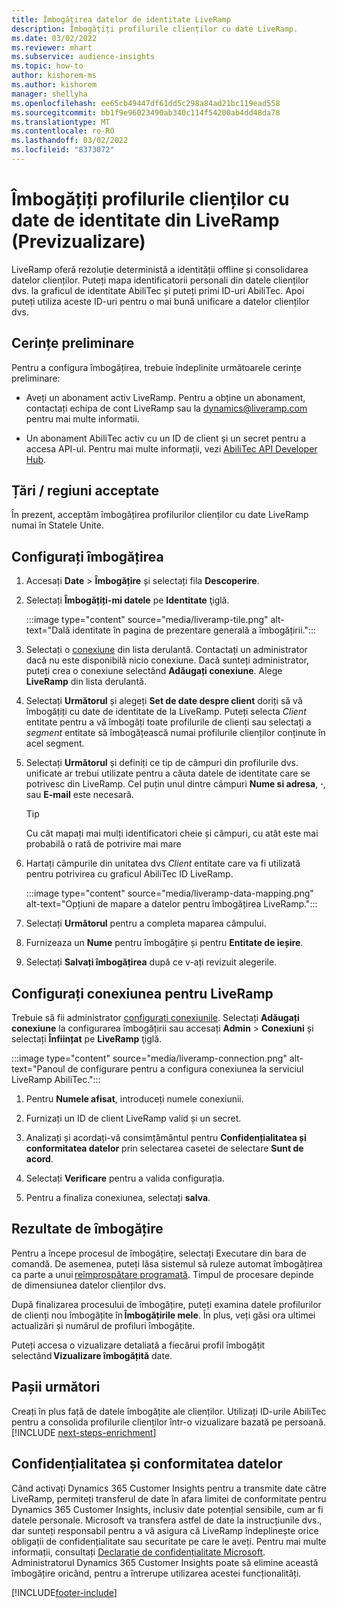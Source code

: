 ```yaml
---
title: Îmbogățirea datelor de identitate LiveRamp
description: Îmbogățiți profilurile clienților cu date LiveRamp.
ms.date: 03/02/2022
ms.reviewer: mhart
ms.subservice: audience-insights
ms.topic: how-to
author: kishorem-ms
ms.author: kishorem
manager: shellyha
ms.openlocfilehash: ee65cb49447df61dd5c298a84ad21bc119ead558
ms.sourcegitcommit: bb1f9e96023490ab340c114f54200ab4dd48da78
ms.translationtype: MT
ms.contentlocale: ro-RO
ms.lasthandoff: 03/02/2022
ms.locfileid: "8373072"
---
```

# <a name="enrich-customer-profiles-with-identity-data-from-liveramp-preview"></a>Îmbogățiți profilurile clienților cu date de identitate din LiveRamp (Previzualizare) 

LiveRamp oferă rezoluție deterministă a identității offline și consolidarea datelor clienților. Puteți mapa identificatorii personali din datele clienților dvs. la graficul de identitate AbiliTec și puteți primi ID-uri AbiliTec. Apoi puteți utiliza aceste ID-uri pentru o mai bună unificare a datelor clienților dvs. 

## <a name="prerequisites"></a>Cerințe preliminare 

Pentru a configura îmbogățirea, trebuie îndeplinite următoarele cerințe preliminare: 

- Aveți un abonament activ LiveRamp. Pentru a obține un abonament, contactați echipa de cont LiveRamp sau la [dynamics@liveramp.com](mailto:dynamics@liveramp.com) pentru mai multe informatii.   

- Un abonament AbiliTec activ cu un ID de client și un secret pentru a accesa API-ul. Pentru mai multe informații, vezi [AbiliTec API Developer Hub](https://developers.liveramp.com/abilitec-api/). 

## <a name="supported-countriesregions"></a>Țări / regiuni acceptate 

În prezent, acceptăm îmbogățirea profilurilor clienților cu date LiveRamp numai în Statele Unite. 

## <a name="configure-the-enrichment"></a>Configurați îmbogățirea 

1. Accesați **Date** > **Îmbogățire** și selectați fila **Descoperire**. 

1. Selectați **Îmbogățiți-mi datele** pe **Identitate** ţiglă. 

   :::image type="content" source="media/liveramp-tile.png" alt-text="Dală identitate în pagina de prezentare generală a îmbogățirii.":::

1. Selectați o [conexiune](connections.md) din lista derulantă. Contactați un administrator dacă nu este disponibilă nicio conexiune. Dacă sunteți administrator, puteți crea o conexiune selectând **Adăugați conexiune**. Alege **LiveRamp** din lista derulantă. 

1. Selectați **Următorul** și alegeți **Set de date despre client** doriți să vă îmbogățiți cu date de identitate de la LiveRamp. Puteți selecta *Client* entitate pentru a vă îmbogăți toate profilurile de clienți sau selectați a *segment* entitate să îmbogățească numai profilurile clienților conținute în acel segment. 

1. Selectați **Următorul** și definiți ce tip de câmpuri din profilurile dvs. unificate ar trebui utilizate pentru a căuta datele de identitate care se potrivesc din LiveRamp. Cel puțin unul dintre câmpuri **Nume si adresa**, **·**, sau **E-mail** este necesară. 

   > [!TIP]
   > Cu cât mapați mai mulți identificatori cheie și câmpuri, cu atât este mai probabilă o rată de potrivire mai mare 

1. Hartați câmpurile din unitatea dvs *Client* entitate care va fi utilizată pentru potrivirea cu graficul AbiliTec ID LiveRamp. 

   :::image type="content" source="media/liveramp-data-mapping.png" alt-text="Opțiuni de mapare a datelor pentru îmbogățirea LiveRamp.":::

1. Selectați **Următorul** pentru a completa maparea câmpului. 

1. Furnizeaza un **Nume** pentru îmbogățire și pentru **Entitate de ieșire**. 

1. Selectați **Salvați îmbogățirea** după ce v-ați revizuit alegerile. 

## <a name="configure-the-connection-for-liveramp"></a>Configurați conexiunea pentru LiveRamp 

Trebuie să fii administrator [configurați conexiunile](connections.md). Selectați **Adăugați conexiune** la configurarea îmbogățirii sau accesați **Admin** > **Conexiuni** și selectați **Înființat** pe **LiveRamp** ţiglă. 

:::image type="content" source="media/liveramp-connection.png" alt-text="Panoul de configurare pentru a configura conexiunea la serviciul LiveRamp AbiliTec.":::

1. Pentru **Numele afisat**, introduceți numele conexiunii. 

1. Furnizați un ID de client LiveRamp valid și un secret. 

1. Analizați și acordați-vă consimțământul pentru **Confidențialitatea și conformitatea datelor** prin selectarea casetei de selectare **Sunt de acord**. 

1. Selectați **Verificare** pentru a valida configurația. 

1. Pentru a finaliza conexiunea, selectați **salva**. 

## <a name="enrichment-results"></a>Rezultate de îmbogățire 

Pentru a începe procesul de îmbogățire, selectați Executare din bara de comandă. De asemenea, puteți lăsa sistemul să ruleze automat îmbogățirea ca parte a unui [reîmprospătare programată](system.md#schedule-tab). Timpul de procesare depinde de dimensiunea datelor clienților dvs. 

După finalizarea procesului de îmbogățire, puteți examina datele profilurilor de clienți nou îmbogățite în **Îmbogățirile mele**. În plus, veți găsi ora ultimei actualizări și numărul de profiluri îmbogățite. 

Puteți accesa o vizualizare detaliată a fiecărui profil îmbogățit selectând **Vizualizare îmbogățită** date. 

## <a name="next-steps"></a>Pașii următori

Creați în plus față de datele îmbogățite ale clienților. Utilizați ID-urile AbiliTec pentru a consolida profilurile clienților într-o vizualizare bazată pe persoană. 
[!INCLUDE [next-steps-enrichment](../includes/next-steps-enrichment.md)]

## <a name="data-privacy-and-compliance"></a>Confidențialitatea și conformitatea datelor 

Când activați Dynamics 365 Customer Insights pentru a transmite date către LiveRamp, permiteți transferul de date în afara limitei de conformitate pentru Dynamics 365 Customer Insights, inclusiv date potențial sensibile, cum ar fi datele personale. Microsoft va transfera astfel de date la instrucțiunile dvs., dar sunteți responsabil pentru a vă asigura că LiveRamp îndeplinește orice obligații de confidențialitate sau securitate pe care le aveți. Pentru mai multe informații, consultați [Declarație de confidențialitate Microsoft](https://go.microsoft.com/fwlink/?linkid=396732). Administratorul Dynamics 365 Customer Insights poate să elimine această îmbogățire oricând, pentru a întrerupe utilizarea acestei funcționalități. 


[!INCLUDE[footer-include](../includes/footer-banner.md)]
